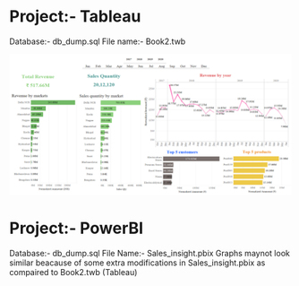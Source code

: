 # Project:- Tableau<br>
Database:- db_dump.sql
File name:- Book2.twb

![Alt text](https://github.com/Dhananjay1646/Data_Analytics_Project/blob/main/1_Sales_Insight/Dashboard.png?raw=true "Dashboard")

# Project:- PowerBI<br>
Database:- db_dump.sql
File Name:- Sales_insight.pbix
Graphs maynot look similar beacause of some extra modifications in Sales_insight.pbix as compaired to Book2.twb (Tableau)

